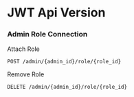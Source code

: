 # JWT Api Version

### Admin Role Connection

Attach Role

```bash{1}
POST /admin/{admin_id}/role/{role_id}
```

Remove Role

```bash{1}
DELETE /admin/{admin_id}/role/{role_id}
```
